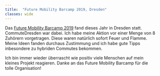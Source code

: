 ```yaml
---
title:  "Future Mobility Barcamp 2019, Dresden"
classes: wide
---
```


Das [Future Mobility Barcamp 2019](https://future-mobility-camp.de/dresden19/) fand dieses Jahr in Dresden statt. CommuteDresden war dabei. Ich habe meine Aktion vor einer Menge von 8 Zuhörern vorgetragen. Diese waren natürlich sofort Feuer und Flamme. Meine Ideen fanden durchaus Zustimmung und ich habe gute Tipps inbesondere zu hybriden Commutes bekommen. 

Ich bin immer wieder überrascht wie positiv viele Menschen auf mein kleines Projekt reagieren. Danke an das Future Mobility Barcamp für die tolle Organisation! 
